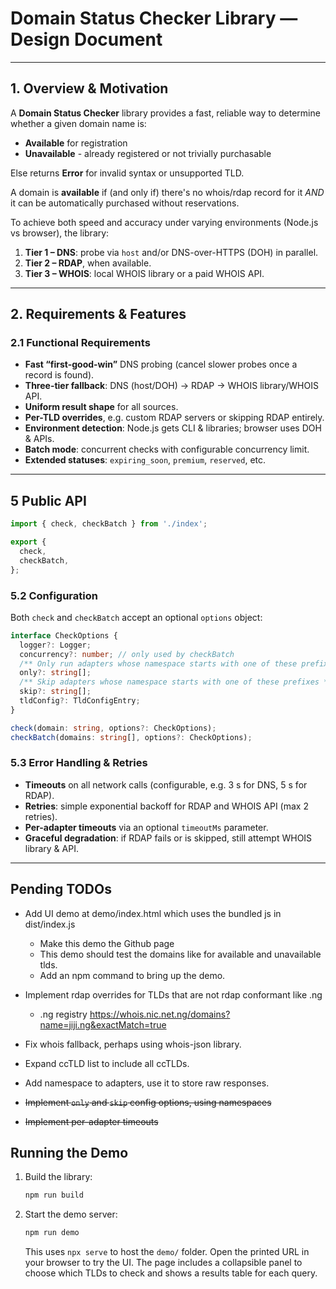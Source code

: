 # Domain Status Checker Library — Design Document

---

## 1. Overview & Motivation

A **Domain Status Checker** library provides a fast, reliable way to determine whether a given domain name is:

* **Available** for registration
* **Unavailable** - already registered or not trivially purchasable

Else returns **Error** for invalid syntax or unsupported TLD.

A domain is **available** if (and only if) there's no whois/rdap record for it *AND* it can be automatically purchased without reservations.


To achieve both speed and accuracy under varying environments (Node.js vs browser), the library:

1. **Tier&nbsp;1 – DNS**: probe via `host` and/or DNS-over-HTTPS (DOH) in parallel.
2. **Tier&nbsp;2 – RDAP**, when available.
3. **Tier&nbsp;3 – WHOIS**: local WHOIS library or a paid WHOIS API.

---

## 2. Requirements & Features

### 2.1 Functional Requirements

* **Fast “first-good-win”** DNS probing (cancel slower probes once a record is found).
* **Three-tier fallback**: DNS (host/DOH) → RDAP → WHOIS library/WHOIS API.
* **Uniform result shape** for all sources.
* **Per-TLD overrides**, e.g. custom RDAP servers or skipping RDAP entirely.
* **Environment detection**: Node.js gets CLI & libraries; browser uses DOH & APIs.
* **Batch mode**: concurrent checks with configurable concurrency limit.
* **Extended statuses**: `expiring_soon`, `premium`, `reserved`, etc.

---

## 5 Public API

```ts
import { check, checkBatch } from './index';

export {
  check,
  checkBatch,
};
```

### 5.2 Configuration

Both `check` and `checkBatch` accept an optional `options` object:

```ts
interface CheckOptions {
  logger?: Logger;
  concurrency?: number; // only used by checkBatch
  /** Only run adapters whose namespace starts with one of these prefixes */
  only?: string[];
  /** Skip adapters whose namespace starts with one of these prefixes */
  skip?: string[];
  tldConfig?: TldConfigEntry;
}

check(domain: string, options?: CheckOptions);
checkBatch(domains: string[], options?: CheckOptions);
```

### 5.3 Error Handling & Retries

* **Timeouts** on all network calls (configurable, e.g. 3 s for DNS, 5 s for RDAP).
* **Retries**: simple exponential backoff for RDAP and WHOIS API (max 2 retries).
* **Per-adapter timeouts** via an optional `timeoutMs` parameter.
* **Graceful degradation**: if RDAP fails or is skipped, still attempt WHOIS library & API.

---


## Pending TODOs

* Add UI demo at demo/index.html which uses the bundled js in dist/index.js
  * Make this demo the Github page
  * This demo should test the domains like for available and unavailable tlds.
  * Add an npm command to bring up the demo.

* Implement rdap overrides for TLDs that are not rdap conformant like .ng
  * .ng registry https://whois.nic.net.ng/domains?name=jiji.ng&exactMatch=true
* Fix whois fallback, perhaps using whois-json library.
* Expand ccTLD list to include all ccTLDs.
* Add namespace to adapters, use it to store raw responses.
* ~~Implement `only` and `skip` config options, using namespaces~~
* ~~Implement per-adapter timeouts~~

## Running the Demo

1. Build the library:

   ```bash
   npm run build
   ```

2. Start the demo server:

   ```bash
   npm run demo
   ```

   This uses `npx serve` to host the `demo/` folder. Open the printed URL in your browser to try the UI.
   The page includes a collapsible panel to choose which TLDs to check and
   shows a results table for each query.
